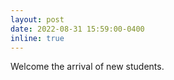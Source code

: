 ```yaml
---
layout: post
date: 2022-08-31 15:59:00-0400
inline: true
---
```


Welcome the arrival of new students.